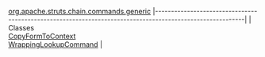 [org.apache.struts.chain.commands.generic](../../../../../../org/apache/struts/chain/commands/generic/package-summary.html.md)
|----------------------------------------------------------------------------------------------------------|
| Classes                                                                                                  
  [CopyFormToContext](CopyFormToContext.html.md "class in org.apache.struts.chain.commands.generic")          
  [WrappingLookupCommand](WrappingLookupCommand.html.md "class in org.apache.struts.chain.commands.generic")  |


